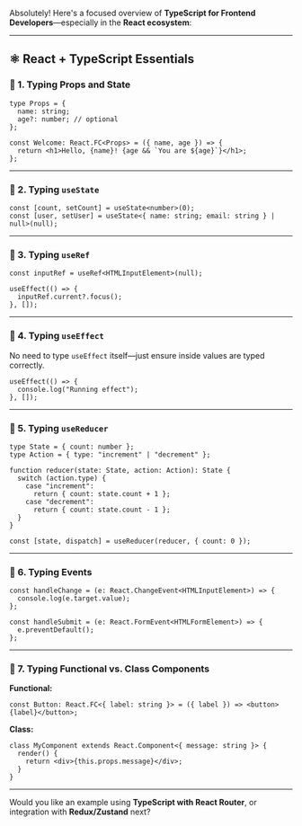 Absolutely! Here's a focused overview of **TypeScript for Frontend Developers**—especially in the **React ecosystem**:

---

## ⚛️ **React + TypeScript Essentials**

### 🔹 1. **Typing Props and State**

```tsx
type Props = {
  name: string;
  age?: number; // optional
};

const Welcome: React.FC<Props> = ({ name, age }) => {
  return <h1>Hello, {name}! {age && `You are ${age}`}</h1>;
};
```

---

### 🔹 2. **Typing `useState`**

```tsx
const [count, setCount] = useState<number>(0);
const [user, setUser] = useState<{ name: string; email: string } | null>(null);
```

---

### 🔹 3. **Typing `useRef`**

```tsx
const inputRef = useRef<HTMLInputElement>(null);

useEffect(() => {
  inputRef.current?.focus();
}, []);
```

---

### 🔹 4. **Typing `useEffect`**

No need to type `useEffect` itself—just ensure inside values are typed correctly.

```tsx
useEffect(() => {
  console.log("Running effect");
}, []);
```

---

### 🔹 5. **Typing `useReducer`**

```tsx
type State = { count: number };
type Action = { type: "increment" | "decrement" };

function reducer(state: State, action: Action): State {
  switch (action.type) {
    case "increment":
      return { count: state.count + 1 };
    case "decrement":
      return { count: state.count - 1 };
  }
}

const [state, dispatch] = useReducer(reducer, { count: 0 });
```

---

### 🔹 6. **Typing Events**

```tsx
const handleChange = (e: React.ChangeEvent<HTMLInputElement>) => {
  console.log(e.target.value);
};

const handleSubmit = (e: React.FormEvent<HTMLFormElement>) => {
  e.preventDefault();
};
```

---

### 🔹 7. **Typing Functional vs. Class Components**

**Functional:**

```tsx
const Button: React.FC<{ label: string }> = ({ label }) => <button>{label}</button>;
```

**Class:**

```tsx
class MyComponent extends React.Component<{ message: string }> {
  render() {
    return <div>{this.props.message}</div>;
  }
}
```

---

Would you like an example using **TypeScript with React Router**, or integration with **Redux/Zustand** next?
